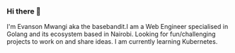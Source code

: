 ### Hi there 👋 
I'm Evanson Mwangi aka the basebandit.I am a Web Engineer specialised in Golang and its ecosystem based in Nairobi. Looking for fun/challenging  projects to work on and share ideas. I am currently learning Kubernetes.

<!--
**basebandit/basebandit** is a ✨ _special_ ✨ repository because its `README.md` (this file) appears on your GitHub profile.

Here are some ideas to get you started:

- 🔭 I’m currently working on ...
- 🌱 I’m currently learning ...
- 👯 I’m looking to collaborate on ...
- 🤔 I’m looking for help with ...
- 💬 Ask me about ...
- 📫 How to reach me: ...
- 😄 Pronouns: ...
- ⚡ Fun fact: ...
-->
